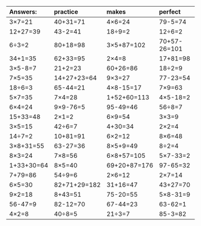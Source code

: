 | Answers: | practice | makes | perfect | ! |
| :--- | :--- | :--- | :--- | :--- |
| 3×7=21 | 40+31=71 | 4×6=24 | 79-5=74 | 2×3=6 | 
| 12+27=39 | 43-2=41 | 18÷9=2 | 12÷6=2 | 5×6=30 | 
| 6÷3=2 | 80+18=98 | 3×5+87=102 | 70+57-26=101 | 4×7=28 | 
| 34+1=35 | 62+33=95 | 2×4=8 | 17+81=98 | 59-46=13 | 
| 3×5-8=7 | 21+2=23 | 60+26=86 | 18÷2=9 | 30÷6=5 | 
| 7×5=35 | 14+27+23=64 | 9×3=27 | 77-23=54 | 7×1=7 | 
| 18÷6=3 | 65-44=21 | 4×8-15=17 | 7×9=63 | 5×2-5=5 | 
| 5×7=35 | 7×4=28 | 1+52+60=113 | 4×5-18=2 | 4×4=16 | 
| 6×4=24 | 9×9-76=5 | 95-49=46 | 56÷8=7 | 6×3+47=65 | 
| 15+33=48 | 2×1=2 | 6×9=54 | 3×3=9 | 88+3=91 | 
| 3×5=15 | 42÷6=7 | 4+30=34 | 2×2=4 | 5×2=10 | 
| 14÷7=2 | 10+81=91 | 6×2=12 | 8×6=48 | 15÷5=3 | 
| 3×8+31=55 | 63-27=36 | 8×5+9=49 | 8÷2=4 | 98+25+34=157 | 
| 8×3=24 | 7×8=56 | 6×8+57=105 | 5×7-33=2 | 6×3=18 | 
| 1+33+30=64 | 8×5=40 | 69+20+87=176 | 97-65=32 | 8×2=16 | 
| 7+79=86 | 54÷9=6 | 2×6=12 | 2×7=14 | 10+46=56 | 
| 6×5=30 | 82+71+29=182 | 31+16=47 | 43+27=70 | 53+27=80 | 
| 9×2=18 | 8+43=51 | 75-20=55 | 5×8-31=9 | 58+36=94 | 
| 56-47=9 | 82-12=70 | 67-44=23 | 63-62=1 | 27+55=82 | 
| 4×2=8 | 40÷8=5 | 21÷3=7 | 85-3=82 | 93-85=8 | 
